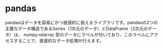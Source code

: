 # pandas

pandasはデータを容易にかつ直感的に扱えるライブラリです。pandasの2つの主要なデータ構造であるSeries（1次元のデータ）とDataFrame（2次元のデータ）は、 numpy.ndarray 型のデータにラベルが付いており、このラベルにアクセスすることで、直感的なデータ処理が行えます。